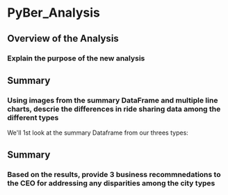 # PyBer_Analysis
## Overview of the Analysis
### Explain the purpose of the new analysis
## Summary
### Using images from the summary DataFrame and multiple line charts, descrie the differences in ride sharing data among the different types
We'll 1st look at the summary Dataframe from our threes types:



## Summary
### Based on the results, provide 3 business recommnedations to the CEO for addressing any disparities among the city types
